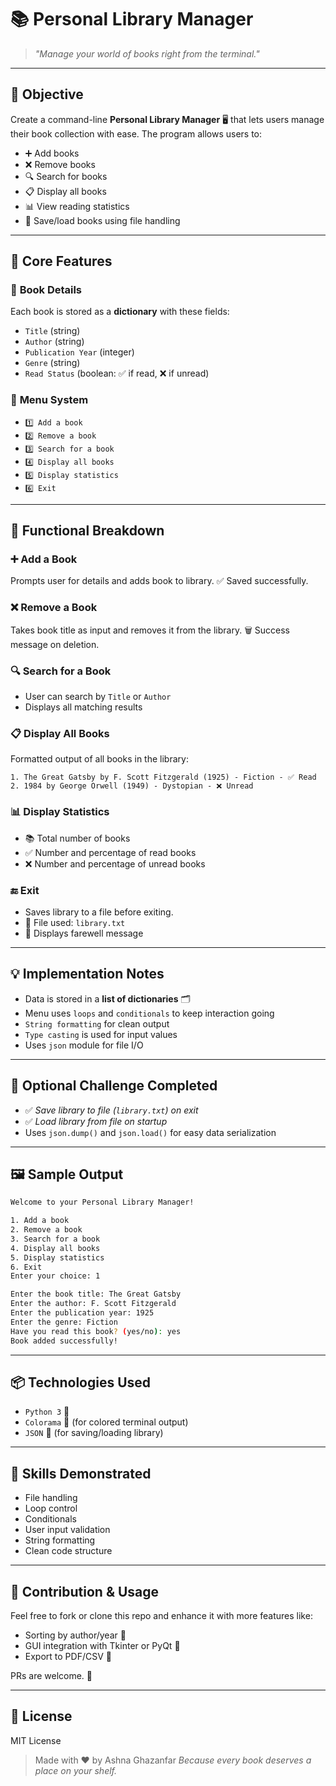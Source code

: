 # 📚 **Personal Library Manager**

> *"Manage your world of books right from the terminal."*

---

## 🎯 **Objective**
Create a command-line **Personal Library Manager** 🖥️ that lets users manage their book collection with ease. The program allows users to:

- ➕ Add books
- ❌ Remove books
- 🔍 Search for books
- 📋 Display all books
- 📊 View reading statistics
- 💾 Save/load books using file handling

---

## 💼 **Core Features**

### 📖 **Book Details**
Each book is stored as a **dictionary** with these fields:
- `Title` (string)
- `Author` (string)
- `Publication Year` (integer)
- `Genre` (string)
- `Read Status` (boolean: ✅ if read, ❌ if unread)

### 📜 **Menu System**
- `1️⃣ Add a book`
- `2️⃣ Remove a book`
- `3️⃣ Search for a book`
- `4️⃣ Display all books`
- `5️⃣ Display statistics`
- `6️⃣ Exit`

---

## 🔧 **Functional Breakdown**

### ➕ **Add a Book**
Prompts user for details and adds book to library.
✅ Saved successfully.

### ❌ **Remove a Book**
Takes book title as input and removes it from the library.
🗑️ Success message on deletion.

### 🔍 **Search for a Book**
- User can search by `Title` or `Author`
- Displays all matching results

### 📋 **Display All Books**
Formatted output of all books in the library:
```
1. The Great Gatsby by F. Scott Fitzgerald (1925) - Fiction - ✅ Read
2. 1984 by George Orwell (1949) - Dystopian - ❌ Unread
```

### 📊 **Display Statistics**
- 📚 Total number of books
- ✅ Number and percentage of read books
- ❌ Number and percentage of unread books

### 🔚 **Exit**
- Saves library to a file before exiting.
- 💾 File used: `library.txt`
- 👋 Displays farewell message

---

## 💡 **Implementation Notes**
- Data is stored in a **list of dictionaries** 🗂️
- Menu uses `loops` and `conditionals` to keep interaction going
- `String formatting` for clean output
- `Type casting` is used for input values
- Uses `json` module for file I/O

---

## 💾 **Optional Challenge Completed**
- ✅ *Save library to file (`library.txt`) on exit*
- ✅ *Load library from file on startup*
- Uses `json.dump()` and `json.load()` for easy data serialization

---

## 🖼️ **Sample Output**
```bash
Welcome to your Personal Library Manager!

1. Add a book
2. Remove a book
3. Search for a book
4. Display all books
5. Display statistics
6. Exit
Enter your choice: 1

Enter the book title: The Great Gatsby
Enter the author: F. Scott Fitzgerald
Enter the publication year: 1925
Enter the genre: Fiction
Have you read this book? (yes/no): yes
Book added successfully!
```

---

## 📦 **Technologies Used**
- `Python 3` 🐍
- `Colorama` 🎨 (for colored terminal output)
- `JSON` 📄 (for saving/loading library)

---

## 🧠 **Skills Demonstrated**
- File handling
- Loop control
- Conditionals
- User input validation
- String formatting
- Clean code structure

---

## 🤝 **Contribution & Usage**
Feel free to fork or clone this repo and enhance it with more features like:
- Sorting by author/year 📅
- GUI integration with Tkinter or PyQt 🎨
- Export to PDF/CSV 📄

PRs are welcome. 🙌

---

## 📜 **License**
MIT License

> Made with ❤️ by Ashna Ghazanfar 
> *Because every book deserves a place on your shelf.*

